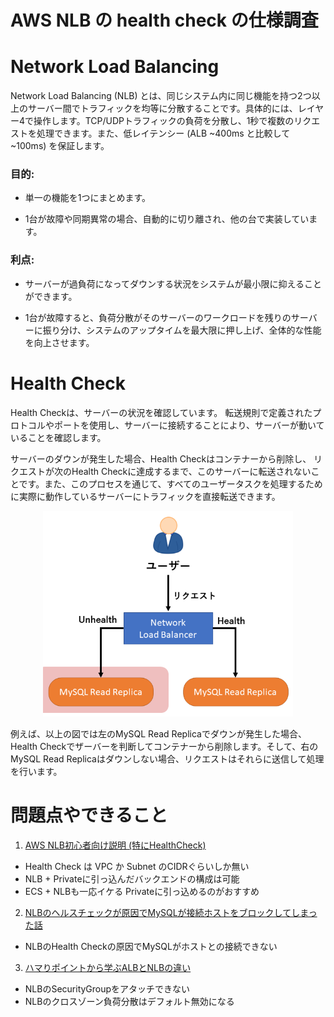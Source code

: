 # AWS NLB の health check の仕様調査

# **Network Load Balancing**

Network Load Balancing (NLB) とは、同じシステム内に同じ機能を持つ2つ以上のサーバー間でトラフィックを均等に分散することです。具体的には、レイヤー4で操作します。TCP/UDPトラフィックの負荷を分散し、1秒で複数のリクエストを処理できます。また、低レイテンシー (ALB ~400ms と比較して ~100ms) を保証します。

### **目的:**&#x20;

* 単一の機能を1つにまとめます。

* 1台が故障や同期異常の場合、自動的に切り離され、他の台で実装しています。

### **利点:**&#x20;

* サーバーが過負荷になってダウンする状況をシステムが最小限に抑えることができます。&#x20;

* 1台が故障すると、負荷分散がそのサーバーのワークロードを残りのサーバーに振り分け、システムのアップタイムを最大限に押し上げ、全体的な性能を向上させます。

# **Health Check**

Health Checkは、サーバーの状況を確認しています。 転送規則で定義されたプロトコルやポートを使用し、サーバーに接続することにより、サーバーが動いていることを確認します。

サーバーのダウンが発生した場合、Health Checkはコンテナーから削除し、 リクエストが次のHealth Checkに達成するまで、このサーバーに転送されないことです。また、このプロセスを通じて、すべてのユーザータスクを処理するために実際に動作しているサーバーにトラフィックを直接転送できます。


<div style="text-align: center;">
<img src="./Image/NLBHealthCheck.png" alt="NLB Health check (Example)" width="400"/></div>

例えば、以上の図では左のMySQL Read Replicaでダウンが発生した場合、Health Checkでザーバーを判断してコンテナーから削除します。そして、右のMySQL Read Replicaはダウンしない場合、リクエストはそれらに送信して処理を行います。

# **問題点やできること**
1. [AWS NLB初心者向け説明 (特にHealthCheck)](https://iga-ninja.hatenablog.com/entry/2017/10/15/010946) <br>
 * Health Check は VPC か Subnet のCIDRぐらいしか無い <br>
 * NLB + Privateに引っ込んだバックエンドの構成は可能 <br>
 * ECS + NLBも一応イケる Privateに引っ込めるのがおすすめ

2. [NLBのヘルスチェックが原因でMySQLが接続ホストをブロックしてしまった話](https://qiita.com/araryo/items/09eb79c59be7e3961bc0) <br>
 * NLBのHealth Checkの原因でMySQLがホストとの接続できない

3. [ハマりポイントから学ぶALBとNLBの違い](https://qiita.com/sasamuku/items/10b9172185f9b551183a)<br>
 * NLBのSecurityGroupをアタッチできない <br>
 * NLBのクロスゾーン負荷分散はデフォルト無効になる